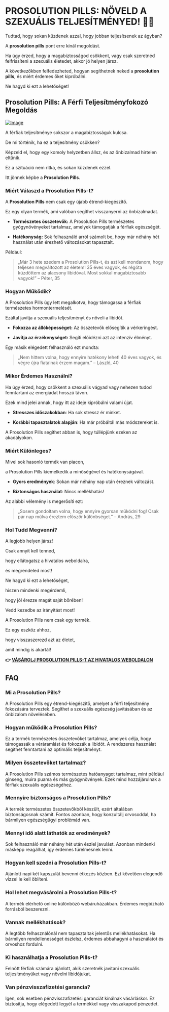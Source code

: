 # PROSOLUTION PILLS: NÖVELD A SZEXUÁLIS TELJESÍTMÉNYED! 💪🔥

Tudtad, hogy sokan küzdenek azzal, hogy jobban teljesítsenek az ágyban? 

A **prosolution pills** pont erre kínál megoldást. 

Ha úgy érzed, hogy a magabiztosságod csökkent, vagy csak szeretnéd felfrissíteni a szexuális életedet, akkor jó helyen jársz. 

A következőkben felfedezheted, hogyan segíthetnek neked a **prosolution pills**, és miért érdemes őket kipróbálni. 

Ne hagyd ki ezt a lehetőséget!

## Prosolution Pills: A Férfi Teljesítményfokozó Megoldás

[![Image](https://www2.sellhealth.com/171/prosolution_box_headon_reflectionpills_lg.jpg)](https://gchaffi.com/H5VxORml)

A férfiak teljesítménye sokszor a magabiztosságuk kulcsa. 

De mi történik, ha ez a teljesítmény csökken? 

Képzeld el, hogy egy komoly helyzetben állsz, és az önbizalmad hirtelen eltűnik. 

Ez a szituáció nem ritka, és sokan küzdenek ezzel. 

Itt jönnek képbe a **Prosolution Pills**.

### Miért Válaszd a Prosolution Pills-t?

A **Prosolution Pills** nem csak egy újabb étrend-kiegészítő. 

Ez egy olyan termék, ami valóban segíthet visszanyerni az önbizalmadat.

- **Természetes összetevők:** A Prosolution Pills természetes gyógynövényeket tartalmaz, amelyek támogatják a férfiak egészségét.
  
- **Hatékonyság:** Sok felhasználó arról számolt be, hogy már néhány hét használat után érezhető változásokat tapasztalt.

Például:

> „Már 3 hete szedem a Prosolution Pills-t, és azt kell mondanom, hogy teljesen megváltozott az életem! 35 éves vagyok, és régóta küzdöttem az alacsony libidóval. Most sokkal magabiztosabb vagyok!” – Péter, 35

### Hogyan Működik?

A Prosolution Pills úgy lett megalkotva, hogy támogassa a férfiak természetes hormontermelését.

Ezáltal javítja a szexuális teljesítményt és növeli a libidót.

- **Fokozza az állóképességet:** Az összetevők elősegítik a vérkeringést.
  
- **Javítja az érzékenységet:** Segíti előidézni azt az intenzív élményt.

Egy másik elégedett felhasználó ezt mondta:

> „Nem hittem volna, hogy ennyire hatékony lehet! 40 éves vagyok, és végre újra fiatalnak érzem magam.” – László, 40

### Mikor Érdemes Használni?

Ha úgy érzed, hogy csökkent a szexuális vágyad vagy nehezen tudod fenntartani az energiádat hosszú távon.

Ezek mind jelei annak, hogy itt az ideje kipróbálni valami újat.

- **Stresszes időszakokban**: Ha sok stressz ér minket.
  
- **Korábbi tapasztalatok alapján**: Ha már próbáltál más módszereket is.

A Prosolution Pills segíthet abban is, hogy túllépjünk ezeken az akadályokon.

### Miért Különleges?

Mivel sok hasonló termék van piacon,

a Prosolution Pills kiemelkedik a minőségével és hatékonyságával.

- **Gyors eredmények**: Sokan már néhány nap után éreznek változást.
  
- **Biztonságos használat**: Nincs mellékhatás!

Az alábbi vélemény is megerősíti ezt:

> „Sosem gondoltam volna, hogy ennyire gyorsan működni fog! Csak pár nap múlva éreztem először különbséget.” – András, 29

### Hol Tudd Megvenni?

A legjobb helyen jársz!

Csak annyit kell tenned,

hogy ellátogatsz a hivatalos weboldalra,

és megrendeled most!

Ne hagyd ki ezt a lehetőséget,

hiszen mindenki megérdemli,

hogy jól érezze magát saját bőrében!

Vedd kezedbe az irányítást most!

A Prosolution Pills nem csak egy termék. 

Ez egy eszköz ahhoz,

hogy visszaszerezd azt az életet,

amit mindig is akartál!



**👉 [VÁSÁROLJ PROSOLUTION PILLS-T AZ HIVATALOS WEBOLDALON](https://gchaffi.com/H5VxORml)**

## FAQ

### Mi a Prosolution Pills?
A Prosolution Pills egy étrend-kiegészítő, amelyet a férfi teljesítmény fokozására terveztek. Segíthet a szexuális egészség javításában és az önbizalom növelésében.

### Hogyan működik a Prosolution Pills?
Ez a termék természetes összetevőket tartalmaz, amelyek célja, hogy támogassák a véráramlást és fokozzák a libidót. A rendszeres használat segíthet fenntartani az optimális teljesítményt.

### Milyen összetevőket tartalmaz?
A Prosolution Pills számos természetes hatóanyagot tartalmaz, mint például ginseng, muira puama és más gyógynövények. Ezek mind hozzájárulnak a férfiak szexuális egészségéhez.

### Mennyire biztonságos a Prosolution Pills?
A termék természetes összetevőkből készült, ezért általában biztonságosnak számít. Fontos azonban, hogy konzultálj orvosoddal, ha bármilyen egészségügyi problémád van.

### Mennyi idő alatt láthatók az eredmények?
Sok felhasználó már néhány hét után észlel javulást. Azonban mindenki másképp reagálhat, így érdemes türelmesnek lenni.

### Hogyan kell szedni a Prosolution Pills-t?
Ajánlott napi két kapszulát bevenni étkezés közben. Ezt követően elegendő vízzel le kell öblíteni.

### Hol lehet megvásárolni a Prosolution Pills-t?
A termék elérhető online különböző webáruházakban. Érdemes megbízható forrásból beszerezni.

### Vannak mellékhatások?
A legtöbb felhasználónál nem tapasztaltak jelentős mellékhatásokat. Ha bármilyen rendellenességet észlelsz, érdemes abbahagyni a használatot és orvoshoz fordulni.

### Ki használhatja a Prosolution Pills-t?
Felnőtt férfiak számára ajánlott, akik szeretnék javítani szexuális teljesítményüket vagy növelni libidójukat.

### Van pénzvisszafizetési garancia?
Igen, sok esetben pénzvisszafizetési garanciát kínálnak vásárláskor. Ez biztosítja, hogy elégedett legyél a termékkel vagy visszakapod pénzedet.